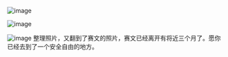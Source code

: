 ![image](https://github.com/user-attachments/assets/f276b4eb-4695-4708-b35a-f934cebcf7c2)

![image](https://github.com/user-attachments/assets/ee417aa7-617b-414f-8728-466942357c09)

![image](https://github.com/user-attachments/assets/bdf3df3b-b7bd-47ac-9555-268d79514fff)
整理照片，又翻到了赛文的照片，赛文已经离开有将近三个月了。愿你已经去到了一个安全自由的地方。